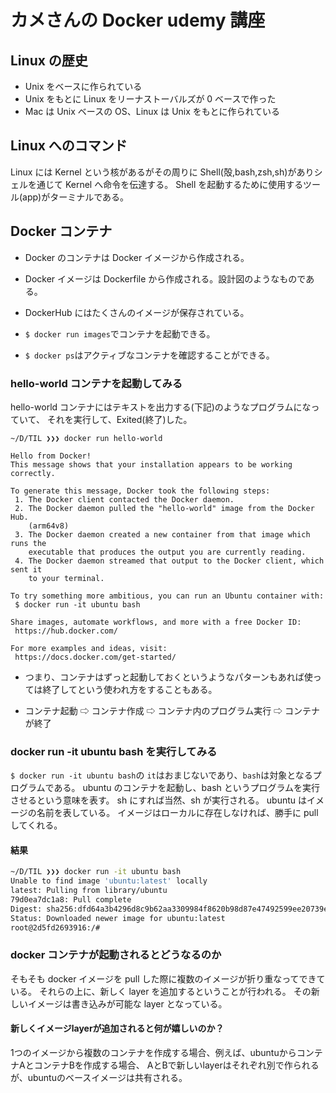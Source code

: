 # カメさんの Docker udemy 講座

## Linux の歴史

- Unix をベースに作られている
- Unix をもとに Linux をリーナストーバルズが 0 ベースで作った
- Mac は Unix ベースの OS、Linux は Unix をもとに作られている

## Linux へのコマンド

Linux には Kernel という核があるがその周りに Shell(殻,bash,zsh,sh)がありシェルを通じて Kernel へ命令を伝達する。
Shell を起動するために使用するツール(app)がターミナルである。

## Docker コンテナ

- Docker のコンテナは Docker イメージから作成される。
- Docker イメージは Dockerfile から作成される。設計図のようなものである。
- DockerHub にはたくさんのイメージが保存されている。

- `$ docker run images`でコンテナを起動できる。
- `$ docker ps`はアクティブなコンテナを確認することができる。

### hello-world コンテナを起動してみる

hello-world コンテナにはテキストを出力する(下記)のようなプログラムになっていて、
それを実行して、Exited(終了)した。

```
~/D/TIL ❯❯❯ docker run hello-world

Hello from Docker!
This message shows that your installation appears to be working correctly.

To generate this message, Docker took the following steps:
 1. The Docker client contacted the Docker daemon.
 2. The Docker daemon pulled the "hello-world" image from the Docker Hub.
    (arm64v8)
 3. The Docker daemon created a new container from that image which runs the
    executable that produces the output you are currently reading.
 4. The Docker daemon streamed that output to the Docker client, which sent it
    to your terminal.

To try something more ambitious, you can run an Ubuntu container with:
 $ docker run -it ubuntu bash

Share images, automate workflows, and more with a free Docker ID:
 https://hub.docker.com/

For more examples and ideas, visit:
 https://docs.docker.com/get-started/
```

- つまり、コンテナはずっと起動しておくというようなパターンもあれば使っては終了してという使われ方をすることもある。

- コンテナ起動 ⇨ コンテナ作成 ⇨ コンテナ内のプログラム実行 ⇨ コンテナが終了

### docker run -it ubuntu bash を実行してみる

`$ docker run -it ubuntu bash`の `it`はおまじないであり、`bash`は対象となるプログラムである。
ubuntu のコンテナを起動し、bash というプログラムを実行させるという意味を表す。
sh にすれば当然、sh が実行される。
ubuntu はイメージの名前を表している。
イメージはローカルに存在しなければ、勝手に pull してくれる。

#### 結果

```bash
~/D/TIL ❯❯❯ docker run -it ubuntu bash
Unable to find image 'ubuntu:latest' locally
latest: Pulling from library/ubuntu
79d0ea7dc1a8: Pull complete
Digest: sha256:dfd64a3b4296d8c9b62aa3309984f8620b98d87e47492599ee20739e8eb54fbf
Status: Downloaded newer image for ubuntu:latest
root@2d5fd2693916:/#
```

### docker コンテナが起動されるとどうなるのか

そもそも docker イメージを pull した際に複数のイメージが折り重なってできている。
それらの上に、新しく layer を追加するということが行われる。
その新しいイメージは書き込みが可能な layer となっている。

#### 新しくイメージlayerが追加されると何が嬉しいのか？
1つのイメージから複数のコンテナを作成する場合、例えば、ubuntuからコンテナAとコンテナBを作成する場合、
AとBで新しいlayerはそれぞれ別で作られるが、ubuntuのベースイメージは共有される。
